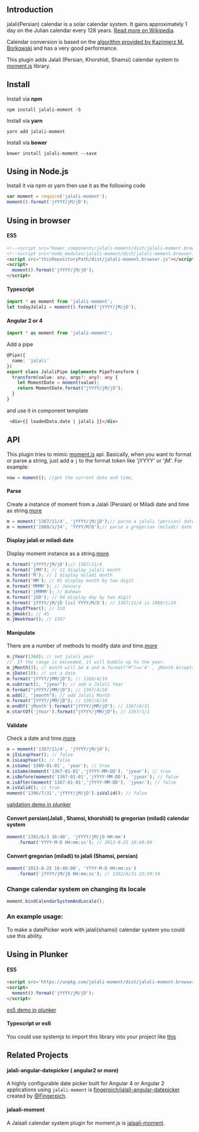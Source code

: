 ## Introduction

jalali(Persian) calendar is a solar calendar system. It gains approximately 1 day on the Julian calendar every 128 years. [Read more on Wikipedia](http://en.wikipedia.org/wiki/Jalali_calendar).

Calendar conversion is based on the [algorithm provided by Kazimierz M. Borkowski](http://www.astro.uni.torun.pl/~kb/Papers/EMP/PersianC-EMP.htm) and has a very good performance.

This plugin adds Jalali (Persian, Khorshidi, Shamsi) calendar system to [moment.js](http://momentjs.com) library.

## Install

Install via **npm**
```shell
npm install jalali-moment -S
```
Install via **yarn**
```shell
yarn add jalali-moment
```
Install via **bower**
```shell
bower install jalali-moment --save
```

## Using in Node.js

Install it via npm or yarn then use it as the following code

```js
var moment = require('jalali-moment');
moment().format('jYYYY/jM/jD');
```

## Using in browser

#### ES5

```HTML
<!--<script src="bower_components/jalali-moment/dist/jalali-moment.browser.js"></script>-->
<!--<script src="node_modules/jalali-moment/dist/jalali-moment.browser.js"></script>-->
<script src="thisRepositoryPath/dist/jalali-moment.browser.js"></script>
<script>
  moment().format('jYYYY/jM/jD');
</script>
```

#### Typescript

```ts
import * as moment from 'jalali-moment';
let todayJalali = moment().format('jYYYY/jM/jD');
```

#### Angular 2 or 4

```ts
import * as moment from 'jalali-moment';
```
Add a pipe
```ts
@Pipe({
  name: 'jalali'
})
export class JalaliPipe implements PipeTransform {
  transform(value: any, args?: any): any {
    let MomentDate = moment(value);
    return MomentDate.format("jYYYY/jM/jD");
  }
}
```
and use it in component template
```HTML
 <div>{{ loadedData.date | jalali }}</div>
```

## API

This plugin tries to mimic [moment.js](https://momentjs.com/) api.
Basically, when you want to format or parse a string, 
just add a `j` to the format token like 'jYYYY' or 'jM'. For example:

```js
now = moment(); //get the current date and time,
```

#### Parse

Create a instance of moment from a Jalali (Persian) or Miladi date and time as string.[more](https://momentjs.com/docs/#/parsing/)
```js
m = moment('1367/11/4', 'jYYYY/jM/jD');// parse a jalali (persian) date
m = moment('1989/1/24', 'YYYY/M/D');// parse a gregorian (miladi) date
```

#### Display jalali or miladi date

Display moment instance as a string.[more](https://momentjs.com/docs/#/displaying/)
```js
m.format('jYYYY/jM/jD');// 1367/11/4 
m.format('jMM'); // 11 display jalali month
m.format('M'); // 1 display miladi month
m.format('MM'); // 01 display month by two digit
m.format('MMMM'); // January
m.format('jMMMM'); // Bahman
m.format('jDD'); // 04 display day by two digit
m.format('jYYYY/jM/jD [is] YYYY/M/D'); // 1367/11/4 is 1989/1/24
m.jDayOfYear(); // 310
m.jWeek(); // 45
m.jWeekYear(); // 1367
```

#### Manipulate

There are a number of methods to modify date and time.[more](https://momentjs.com/docs/#/manipulating/)
```js
m.jYear(1368); // set jalali year
//  If the range is exceeded, it will bubble up to the year.
m.jMonth(3); // month will be 4 and m.format("M")=='4' , jMonth Accepts numbers from 0 to 11.
m.jDate(10); // set a date
m.format("jYYYY/jMM/jD"); // 1368/4/10
m.subtract(1, "jyear"); // add a Jalali Year
m.format("jYYYY/jMM/jD"); // 1367/4/10
m.add(2, "jmonth"); // add Jalali Month
m.format("jYYYY/jMM/jD"); // 1367/6/10
m.endOf('jMonth').format("jYYYY/jMM/jD"); // 1367/6/31
m.startOf('jYear').format("jYYYY/jMM/jD"); // 1367/1/1
```

#### Validate

Check a date and time.[more](https://momentjs.com/docs/#/query/)
```js
m = moment('1367/11/4', 'jYYYY/jM/jD');
m.jIsLeapYear(); // false
m.isLeapYear(); // false
m.isSame('1989-01-01', 'year'); // true
m.isSame(moment('1367-01-01','jYYYY-MM-DD'), 'jyear'); // true
m.isBefore(moment('1367-01-01','jYYYY-MM-DD'), 'jyear'); // false
m.isAfter(moment('1367-01-01','jYYYY-MM-DD'), 'jyear'); // false
m.isValid(); // true
moment('1396/7/31','jYYYY/jM/jD').isValid(); // false
```
[validation demo in plunker](https://plnkr.co/caWsmd)

#### Convert persian(Jalali , Shamsi, khorshidi) to gregorian (miladi) calendar system 
```js
moment('1392/6/3 16:40', 'jYYYY/jM/jD HH:mm')
    .format('YYYY-M-D HH:mm:ss'); // 2013-8-25 16:40:00
```

#### Convert gregorian (miladi) to jalali (Shamsi, persian)
```js
moment('2013-8-25 16:40:00', 'YYYY-M-D HH:mm:ss')
    .format('jYYYY/jM/jD HH:mm:ss'); // 1392/6/31 23:59:59
```

### Change calendar system on changing its locale
```js
moment.bindCalendarSystemAndLocale();
```

### An example usage:
To make a datePicker work with jalali(shamsi) calendar system you could use this ability.

## Using in Plunker

#### ES5

```HTML
<script src='https://unpkg.com/jalali-moment/dist/jalali-moment.browser.js'></script>
<script>
  moment().format('jYYYY/jM/jD');
</script>
```
[es5 demo in plunker](https://plnkr.co/caWsmd)

#### Typescript or es6

You could use systemjs to import this library into your project like [this](https://embed.plnkr.co/Gggh1u/)

## Related Projects

#### jalali-angular-datepicker ( angular2 or more)

A highly configurable date picker built for Angular 4 or Angular 2 applications using `jalali-moment` is [fingerpich/jalali-angular-datepicker](https://github.com/fingerpich/jalali-angular-datepicker) created by [@Fingerpich](https://github.com/fingerpich).

#### jalaali-moment

A Jalaali calendar system plugin for moment.js is [jalaali-moment](https://github.com/jalaali/moment-jalaali).
